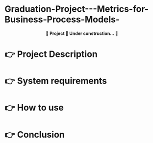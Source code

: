 # Graduation-Project---Metrics-for-Business-Process-Models-

<h4 align="center"> 
	🚧  Project 🚀 Under construction...  🚧
</h4>

# :point_right: Project Description

# :point_right: System requirements

# :point_right: How to use

# :point_right: Conclusion
